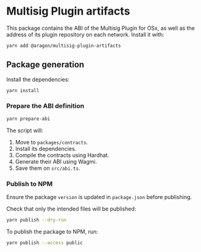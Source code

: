 # Multisig Plugin artifacts

This package contains the ABI of the Multisig Plugin for OSx, as well as the address of its plugin repository on each network. Install it with:

```sh
yarn add @aragon/multisig-plugin-artifacts
```

## Package generation

Install the dependencies:
```sh
yarn install
```

###  Prepare the ABI definition

```sh
yarn prepare-abi
```

The script will:
1. Move to `packages/contracts`.
2. Install its dependencies.
3. Compile the contracts using Hardhat.
4. Generate their ABI using Wagmi.
5. Save them on `src/abi.ts`.

### Publish to NPM

Ensure the package `version` is updated in `package.json` before publishing.

Check that only the intended files will be published:
```sh
yarn publish --dry-run
```

To publish the package to NPM, run:
```sh
yarn publish --access public
```
